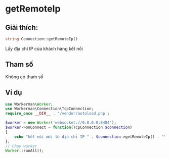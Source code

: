 # getRemoteIp
## Giải thích:
```php
string Connection::getRemoteIp()
```

Lấy địa chỉ IP của khách hàng kết nối

## Tham số
Không có tham số

## Ví dụ
```php
use Workerman\Worker;
use Workerman\Connection\TcpConnection;
require_once __DIR__ . '/vendor/autoload.php';

$worker = new Worker('websocket://0.0.0.0:8484');
$worker->onConnect = function(TcpConnection $connection)
{
    echo "kết nối mới từ địa chỉ IP " . $connection->getRemoteIp() . "\n";
};
// Chạy worker
Worker::runAll();
```
